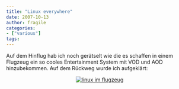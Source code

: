 ```yaml
---
title: "Linux everywhere"
date: 2007-10-13
author: fragile
categories:
- ["various"]
tags:
---
```

Auf dem Hinflug hab ich noch gerätselt wie die es schaffen in einem Flugzeug ein so cooles Entertainment System mit VOD und AOD hinzubekommen. Auf dem Rückweg wurde ich aufgeklärt:
<p align="center"><a href="/blog/wp-content/uploads/2007/10/linux1.jpg" title="linux im flugzeug"><img src="/blog/wp-content/uploads/2007/10/linux1.jpg" alt="linux im flugzeug" /></a></p>